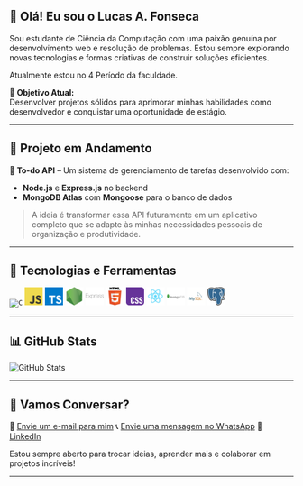 ## 💜 Olá! Eu sou o Lucas A. Fonseca

Sou estudante de Ciência da Computação com uma paixão genuína por desenvolvimento web e resolução de problemas. Estou sempre explorando novas tecnologias e formas criativas de construir soluções eficientes.

Atualmente estou no 4 Período da faculdade.

🎯 **Objetivo Atual:**  
Desenvolver projetos sólidos para aprimorar minhas habilidades como desenvolvedor e conquistar uma oportunidade de estágio. 

---

## 🚧 Projeto em Andamento

🔨 **To-do API** – Um sistema de gerenciamento de tarefas desenvolvido com:
- **Node.js** e **Express.js** no backend
- **MongoDB Atlas** com **Mongoose** para o banco de dados

> A ideia é transformar essa API futuramente em um aplicativo completo que se adapte às minhas necessidades pessoais de organização e produtividade.

---

## 🚀 Tecnologias e Ferramentas

<code><img height="32" src="https://cdn.iconscout.com/icon/free/png-512/c-programming-569564.png" alt="C"/></code>
<code><img height="32" src="https://raw.githubusercontent.com/github/explore/main/topics/javascript/javascript.png" alt="JavaScript"/></code>
<code><img height="32" src="https://raw.githubusercontent.com/github/explore/main/topics/typescript/typescript.png" alt="TypeScript"/></code>
<code><img height="32" src="https://raw.githubusercontent.com/github/explore/main/topics/nodejs/nodejs.png" alt="Node.js"/></code>
<code><img height="32" src="https://raw.githubusercontent.com/github/explore/main/topics/express/express.png" alt="Express"/></code>
<code><img height="32" src="https://raw.githubusercontent.com/github/explore/main/topics/html/html.png" alt="HTML5"/></code>
<code><img height="32" src="https://raw.githubusercontent.com/github/explore/main/topics/css/css.png" alt="CSS"/></code>
<code><img height="32" src="https://raw.githubusercontent.com/github/explore/main/topics/react/react.png" alt="React"/></code>
<code><img height="32" src="https://raw.githubusercontent.com/github/explore/main/topics/mongodb/mongodb.png" alt="MongoDB"/></code>
<code><img height="32" src="https://raw.githubusercontent.com/github/explore/main/topics/mysql/mysql.png" alt="MySQL"/></code>
<code><img height="32" src="https://raw.githubusercontent.com/github/explore/main/topics/postgresql/postgresql.png" alt="PostgreSQL"/></code>

---

## 📊 GitHub Stats

![GitHub Stats](https://github-readme-stats.vercel.app/api?username=LucasAlvesFonseca&show_icons=true&theme=tokyonight)

---

## 🤝 Vamos Conversar?

📩 [Envie um e-mail para mim](mailto:lucasalvesfonseca147@gmail.com)
📞 [Envie uma mensagem no WhatsApp](https://wa.me/5521981413037)
🔗 [LinkedIn](https://www.linkedin.com/in/lucas-a-fonseca)

Estou sempre aberto para trocar ideias, aprender mais e colaborar em projetos incríveis!

---
